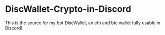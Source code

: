 # DiscWallet-Crypto-in-Discord
This is the source for my bot DiscWallet, an eth and btc wallet fully usable in Discord!
